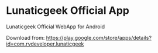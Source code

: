 # Lunaticgeek Official App

Lunaticgeek Official WebApp for Android

Download from: https://play.google.com/store/apps/details?id=com.rvdeveloper.lunaticgeek
